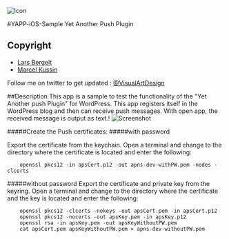 ![Icon](http://www.lbergelt.com/application/img/yapp_icon.png)

#YAPP-iOS-Sample
Yet Another Push Plugin

## Copyright

* [Lars Bergelt](http://www.lbergelt.com/)
* [Marcel Kussin](http://marcel.kussin.net)

Follow me on twitter to get updated : [@VisualArtDesign](http://www.twitter.com/VisualArtDesign)


##Description
This app is a sample to test the functionality of the "Yet Another push Plugin" for WordPress.
This app registers itself in the WordPress blog and then can receive push messages. With open app, the received message is output as text.!
![Screenshot](http://www.lbergelt.com/application/img/yapp_screenshot.png)


#####Create the Push certificates:
#####with password

Export the certificate from the keychain.
Open a terminal and change to the directory where the certificate is located and enter the following:
```
	openssl pkcs12 -in apsCert.p12 -out apns-dev-withPW.pem -nodes -clcerts
```



#####without password
Export the certificate and private key from the keyring.
Open a terminal and change to the directory where the certificate and the key is located and enter the following:
```
	openssl pkcs12 -clcerts -nokeys -out apsCert.pem -in apsCert.p12
	openssl pkcs12 -nocerts -out apsKey.pem -in apsKey.p12
	openssl rsa -in apsKey.pem -out apsKeyWithoutPW.pem
	cat apsCert.pem apsKeyWithoutPW.pem > apns-dev-withoutPW.pem
```

